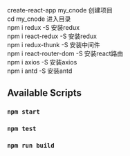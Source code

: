create-react-app my_cnode 创建项目  
cd my_cnode 进入目录  
npm i redux -S 安装redux  
npm i react-redux -S 安装redux  
npm i redux-thunk -S 安装中间件  
npm i react-router-dom -S 安装react路由  
npm i axios -S 安装axios  
npm i antd -S 安装antd  

## Available Scripts

### `npm start`

### `npm test`

### `npm run build`


